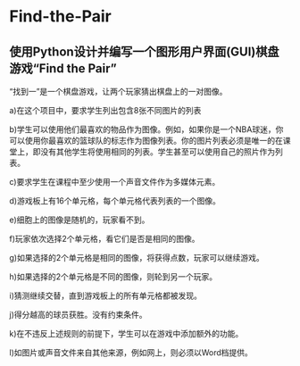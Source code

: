 # Find-the-Pair
## 使用Python设计并编写一个图形用户界面(GUI)棋盘游戏“Find the Pair”

“找到一”是一个棋盘游戏，让两个玩家猜出棋盘上的一对图像。

a)在这个项目中，要求学生列出包含8张不同图片的列表

b)学生可以使用他们最喜欢的物品作为图像。例如，如果你是一个NBA球迷，你可以使用你最喜欢的篮球队的标志作为图像列表。你的图片列表必须是唯一的在课堂上，即没有其他学生将使用相同的列表。学生甚至可以使用自己的照片作为列表。

c)要求学生在课程中至少使用一个声音文件作为多媒体元素。

d)游戏板上有16个单元格，每个单元格代表列表的一个图像。

e)细胞上的图像是随机的，玩家看不到。

f)玩家依次选择2个单元格，看它们是否是相同的图像。

g)如果选择的2个单元格是相同的图像，将获得点数，玩家可以继续游戏。

h)如果选择的2个单元格是不同的图像，则轮到另一个玩家。

i)猜测继续交替，直到游戏板上的所有单元格都被发现。

j)得分越高的球员获胜。没有约束条件。

k)在不违反上述规则的前提下，学生可以在游戏中添加额外的功能。

l)如图片或声音文件来自其他来源，例如网上，则必须以Word档提供。
